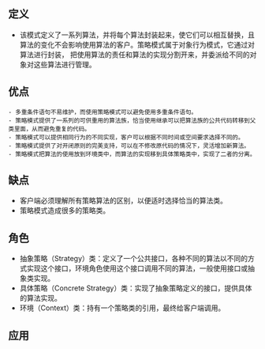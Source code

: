 ## 定义
- 该模式定义了一系列算法，并将每个算法封装起来，使它们可以相互替换，且算法的变化不会影响使用算法的客户。策略模式属于对象行为模式，它通过对算法进行封装，
  把使用算法的责任和算法的实现分割开来，并委派给不同的对象对这些算法进行管理。
  
## 优点
    
    - 多重条件语句不易维护，而使用策略模式可以避免使用多重条件语句。
    - 策略模式提供了一系列的可供重用的算法族，恰当使用继承可以把算法族的公共代码转移到父类里面，从而避免重复的代码。
    - 策略模式可以提供相同行为的不同实现，客户可以根据不同时间或空间要求选择不同的。
    - 策略模式提供了对开闭原则的完美支持，可以在不修改原代码的情况下，灵活增加新算法。
    - 策略模式把算法的使用放到环境类中，而算法的实现移到具体策略类中，实现了二者的分离。
    
    
## 缺点
- 客户端必须理解所有策略算法的区别，以便适时选择恰当的算法类。
- 策略模式造成很多的策略类。

## 角色
- 抽象策略（Strategy）类：定义了一个公共接口，各种不同的算法以不同的方式实现这个接口，环境角色使用这个接口调用不同的算法，一般使用接口或抽象类实现。
- 具体策略（Concrete Strategy）类：实现了抽象策略定义的接口，提供具体的算法实现。
- 环境（Context）类：持有一个策略类的引用，最终给客户端调用。

## 应用


